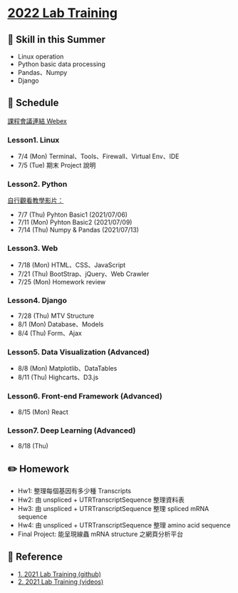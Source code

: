 # [2022 Lab Training](https://ryanccj.github.io/2022_Lab_Training)

## 🔖 Skill in this Summer

- Linux operation
- Python basic data processing
- Pandas、Numpy
- Django

## 📅 Schedule

[課程會議連結 Webex](https://nckucc.webex.com/join/z9802007)

### Lesson1. Linux
- 7/4 (Mon) Terminal、Tools、Firewall、Virtual Env、IDE
- 7/5 (Tue) 期末 Project 說明

### Lesson2. Python
[自行觀看教學影片：](https://drive.google.com/drive/folders/1kfnuFOqX9FIlL-0zkwwAL60jpEkEPSDD)<br>
- 7/7 (Thu) Pyhton Basic1 (2021/07/06)
- 7/11 (Mon) Pyhton Basic2 (2021/07/09)
- 7/14 (Thu) Numpy & Pandas (2021/07/13)

### Lesson3. Web
- 7/18 (Mon) HTML、CSS、JavaScript
- 7/21 (Thu) BootStrap、jQuery、Web Crawler
- 7/25 (Mon) Homework review

### Lesson4. Django
- 7/28 (Thu) MTV Structure
- 8/1 (Mon) Database、Models
- 8/4 (Thu) Form、Ajax
    
### Lesson5. Data Visualization (Advanced)
- 8/8 (Mon) Matplotlib、DataTables
- 8/11 (Thu) Highcarts、D3.js

### Lesson6. Front-end Framework (Advanced)
- 8/15 (Mon) React

### Lesson7. Deep Learning (Advanced)
- 8/18 (Thu)

## ✏️ Homework
- Hw1: 整理每個基因有多少種 Transcripts
- Hw2: 由 unspliced + UTRTranscriptSequence 整理資料表
- Hw3: 由 unspliced + UTRTranscriptSequence 整理 spliced mRNA sequence
- Hw4: 由 unspliced + UTRTranscriptSequence 整理 amino acid sequence
- Final Project: 能呈現線蟲 mRNA structure 之網頁分析平台

## 📖 Reference
- [1. 2021 Lab Training (github)](https://github.com/ttyy66995/lab_traning)
- [2. 2021 Lab Training (videos)](https://drive.google.com/drive/folders/1kfnuFOqX9FIlL-0zkwwAL60jpEkEPSDD)
